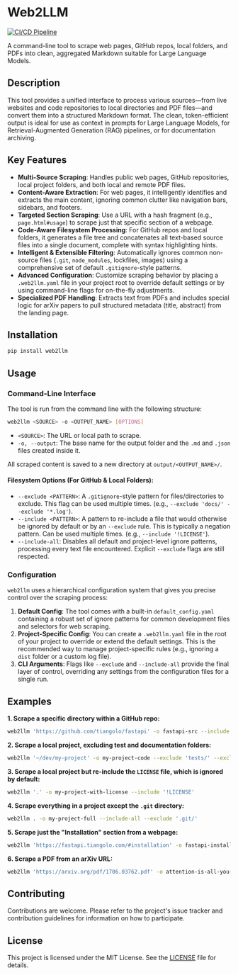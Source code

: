# Web2LLM

[![CI/CD Pipeline](https://github.com/herruzo99/web2llm/actions/workflows/ci.yml/badge.svg)](https://github.com/herruzo99/web2llm/actions/workflows/ci.yml)

A command-line tool to scrape web pages, GitHub repos, local folders, and PDFs into clean, aggregated Markdown suitable for Large Language Models.

## Description

This tool provides a unified interface to process various sources—from live websites and code repositories to local directories and PDF files—and convert them into a structured Markdown format. The clean, token-efficient output is ideal for use as context in prompts for Large Language Models, for Retrieval-Augmented Generation (RAG) pipelines, or for documentation archiving.

## Key Features

-   **Multi-Source Scraping**: Handles public web pages, GitHub repositories, local project folders, and both local and remote PDF files.
-   **Content-Aware Extraction**: For web pages, it intelligently identifies and extracts the main content, ignoring common clutter like navigation bars, sidebars, and footers.
-   **Targeted Section Scraping**: Use a URL with a hash fragment (e.g., `page.html#usage`) to scrape just that specific section of a webpage.
-   **Code-Aware Filesystem Processing**: For GitHub repos and local folders, it generates a file tree and concatenates all text-based source files into a single document, complete with syntax highlighting hints.
-   **Intelligent & Extensible Filtering**: Automatically ignores common non-source files (`.git`, `node_modules`, lockfiles, images) using a comprehensive set of default `.gitignore`-style patterns.
-   **Advanced Configuration**: Customize scraping behavior by placing a `.web2llm.yaml` file in your project root to override default settings or by using command-line flags for on-the-fly adjustments.
-   **Specialized PDF Handling**: Extracts text from PDFs and includes special logic for arXiv papers to pull structured metadata (title, abstract) from the landing page.

## Installation

```bash
pip install web2llm
```

## Usage

### Command-Line Interface

The tool is run from the command line with the following structure:

```bash
web2llm <SOURCE> -o <OUTPUT_NAME> [OPTIONS]
```

-   `<SOURCE>`: The URL or local path to scrape.
-   `-o, --output`: The base name for the output folder and the `.md` and `.json` files created inside it.

All scraped content is saved to a new directory at `output/<OUTPUT_NAME>/`.

#### Filesystem Options (For GitHub & Local Folders):

-   `--exclude <PATTERN>`: A `.gitignore`-style pattern for files/directories to exclude. This flag can be used multiple times. (e.g., `--exclude 'docs/' --exclude '*.log'`).
-   `--include <PATTERN>`: A pattern to re-include a file that would otherwise be ignored by default or by an `--exclude` rule. This is typically a negation pattern. Can be used multiple times. (e.g., `--include '!LICENSE'`).
-   `--include-all`: Disables all default and project-level ignore patterns, processing every text file encountered. Explicit `--exclude` flags are still respected.

### Configuration

`web2llm` uses a hierarchical configuration system that gives you precise control over the scraping process:

1.  **Default Config**: The tool comes with a built-in `default_config.yaml` containing a robust set of ignore patterns for common development files and selectors for web scraping.
2.  **Project-Specific Config**: You can create a `.web2llm.yaml` file in the root of your project to override or extend the default settings. This is the recommended way to manage project-specific rules (e.g., ignoring a `dist` folder or a custom log file).
3.  **CLI Arguments**: Flags like `--exclude` and `--include-all` provide the final layer of control, overriding any settings from the configuration files for a single run.

## Examples

**1. Scrape a specific directory within a GitHub repo:**
```bash
web2llm 'https://github.com/tiangolo/fastapi' -o fastapi-src --include 'fastapi/'
```

**2. Scrape a local project, excluding test and documentation folders:**
```bash
web2llm '~/dev/my-project' -o my-project-code --exclude 'tests/' --exclude 'docs/'
```

**3. Scrape a local project but re-include the `LICENSE` file, which is ignored by default:**
```bash
web2llm '.' -o my-project-with-license --include '!LICENSE'
```

**4. Scrape everything in a project except the `.git` directory:**
```bash
web2llm . -o my-project-full --include-all --exclude '.git/'
```

**5. Scrape just the "Installation" section from a webpage:**
```bash
web2llm 'https://fastapi.tiangolo.com/#installation' -o fastapi-install
```

**6. Scrape a PDF from an arXiv URL:**
```bash
web2llm 'https://arxiv.org/pdf/1706.03762.pdf' -o attention-is-all-you-need
```

## Contributing

Contributions are welcome. Please refer to the project's issue tracker and contribution guidelines for information on how to participate.

## License

This project is licensed under the MIT License. See the [LICENSE](LICENSE) file for details.
